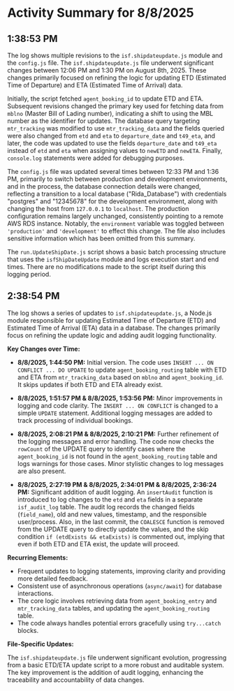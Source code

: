# Activity Summary for 8/8/2025

## 1:38:53 PM
The log shows multiple revisions to the `isf.shipdateupdate.js` module and the `config.js` file.  The `isf.shipdateupdate.js` file underwent significant changes between 12:06 PM and 1:30 PM on August 8th, 2025.  These changes primarily focused on refining the logic for updating ETD (Estimated Time of Departure) and ETA (Estimated Time of Arrival) data.

Initially, the script fetched `agent_booking_id` to update ETD and ETA.  Subsequent revisions changed the primary key used for fetching data from `mblno` (Master Bill of Lading number),  indicating a shift to using the MBL number as the identifier for updates. The database query targeting `mtr_tracking` was modified to use `mtr_tracking_data` and the fields queried were also changed from `etd` and `eta` to `departure_date` and `t49_eta`, and later, the code was updated to use the fields  `departure_date` and `t49_eta` instead of `etd` and `eta`  when assigning values to `newETD` and `newETA`.  Finally,  `console.log` statements were added for debugging purposes.

The `config.js` file was updated several times between 12:33 PM and 1:36 PM, primarily to switch between production and development environments, and in the process,  the database connection details were changed, reflecting a transition to a local database ("Rida_Database") with credentials  "postgres" and "12345678" for the development environment, along with changing the host from `127.0.0.1` to `localhost`.  The production configuration remains largely unchanged, consistently pointing to a remote AWS RDS instance.  Notably, the `environment` variable was toggled between `'production'` and `'development'` to effect this change.  The file also includes sensitive information which has been omitted from this summary.

The `run.UpdateShipDate.js` script shows a basic batch processing structure that uses the `isfShipDateUpdate` module and logs execution start and end times.  There are no modifications made to the script itself during this logging period.


## 2:38:54 PM
The log shows a series of updates to `isf.shipdateupdate.js`, a Node.js module responsible for updating Estimated Time of Departure (ETD) and Estimated Time of Arrival (ETA) data in a database.  The changes primarily focus on refining the update logic and adding audit logging functionality.


**Key Changes over Time:**

* **8/8/2025, 1:44:50 PM:** Initial version.  The code uses `INSERT ... ON CONFLICT ... DO UPDATE` to update `agent_booking_routing` table with ETD and ETA from `mtr_tracking_data` based on `mblno` and `agent_booking_id`. It skips updates if both ETD and ETA already exist.

* **8/8/2025, 1:51:57 PM & 8/8/2025, 1:53:56 PM:** Minor improvements in logging and code clarity. The `INSERT ... ON CONFLICT` is changed to a simple `UPDATE` statement.  Additional logging messages are added to track processing of individual bookings.


* **8/8/2025, 2:08:21 PM & 8/8/2025, 2:10:21 PM:**  Further refinement of the logging messages and error handling. The code now checks the `rowCount` of the UPDATE query to identify cases where the `agent_booking_id` is not found in the `agent_booking_routing` table and logs warnings for those cases.  Minor stylistic changes to log messages are also present.


* **8/8/2025, 2:27:19 PM & 8/8/2025, 2:34:01 PM & 8/8/2025, 2:36:24 PM:**  Significant addition of audit logging. An `insertAudit` function is introduced to log changes to the `etd` and `eta` fields in a separate `isf_audit_log` table.  The audit log records the changed fields (`field_name`), old and new values, timestamp, and the responsible user/process. Also, in the last commit, the `COALESCE` function is removed from the UPDATE query to directly update the values, and the skip condition `if (etdExists && etaExists)` is commented out, implying that even if both ETD and ETA exist, the update will proceed.


**Recurring Elements:**

* Frequent updates to logging statements, improving clarity and providing more detailed feedback.
* Consistent use of asynchronous operations (`async/await`) for database interactions.
* The core logic involves retrieving data from `agent_booking_entry` and `mtr_tracking_data` tables, and updating the `agent_booking_routing` table.
* The code always handles potential errors gracefully using `try...catch` blocks.


**File-Specific Updates:**

The `isf.shipdateupdate.js` file underwent significant evolution, progressing from a basic ETD/ETA update script to a more robust and auditable system.  The key improvement is the addition of audit logging, enhancing the traceability and accountability of data changes.
